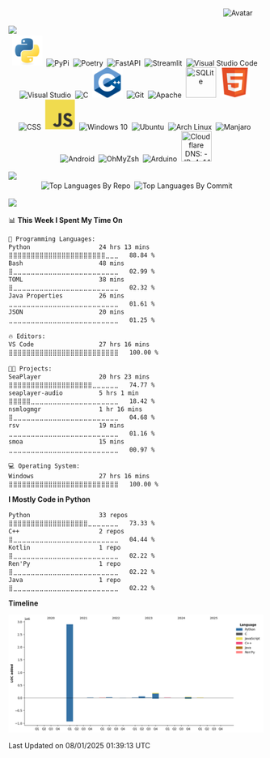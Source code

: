 <div id="header" align="center">
  <svg fill="none" viewBox="0 0 400 400" width="400" height="400" xmlns="http://www.w3.org/2000/svg">
    <foreignObject width="100%" height="100%">
      <link href="https://raw.githubusercontent.com/romanin-rf/romanin-rf/main/github.css" rel="stylesheet">
      <div class="snow" xmlns="http://www.w3.org/1999/xhtml">
        <div></div>
      </div>
    </foreignObject>
  </svg>
  <img src="https://media.tenor.com/U4PVgG0Uh1wAAAAi/senko-fox.gif" alt="Avatar" width="200">
</div>

<br>

<img src="https://readme-typing-svg.herokuapp.com?font=Comfortaa&size=32&duration=5000&pause=10000&color=F7AA22&width=435&lines=~%24+Languages+%26+Tools" />


<div id="header" align="center">
  <img src="https://github.com/devicons/devicon/blob/master/icons/python/python-original.svg" title="Python" alt="Python" width="60" height="60"/>&nbsp;
  <img src="https://cdn.jsdelivr.net/gh/devicons/devicon@latest/icons/pypi/pypi-original.svg" title="PyPi" alt="PyPi" width="60" height="60"/>&nbsp;
  <img src="https://cdn.jsdelivr.net/gh/devicons/devicon@latest/icons/poetry/poetry-original.svg" title="Poetry" alt="Poetry" width="60" height="60"/>&nbsp;
  <img src="https://cdn.jsdelivr.net/gh/devicons/devicon@latest/icons/fastapi/fastapi-original.svg" title="FastAPI" alt="FastAPI" width="60" height="60"/>&nbsp;
  <img src="https://cdn.jsdelivr.net/gh/devicons/devicon@latest/icons/streamlit/streamlit-original.svg" title="Streamlit" alt="Streamlit" width="60" height="60"/>&nbsp;
  <img src="https://cdn.jsdelivr.net/gh/devicons/devicon/icons/vscode/vscode-original.svg" title="Visual Studio Code" alt="Visual Studio Code" width="60" height="60"/>&nbsp;
  <img src="https://cdn.jsdelivr.net/gh/devicons/devicon@latest/icons/visualstudio/visualstudio-original.svg" title="Visual Studio" alt="Visual Studio" width="60" height="60"/>&nbsp;
  <img src="https://cdn.jsdelivr.net/gh/devicons/devicon@latest/icons/c/c-original.svg" title="C" alt="C" width="60" height="60"/>&nbsp;
  <img src="https://github.com/devicons/devicon/blob/master/icons/cplusplus/cplusplus-original.svg" title="C++" alt="C++" width="60" height="60"/>&nbsp;
  <img src="https://cdn.jsdelivr.net/gh/devicons/devicon/icons/git/git-original.svg" title="Git" alt="Git" width="60" height="60"/>&nbsp;
  <img src="https://cdn.jsdelivr.net/gh/devicons/devicon@latest/icons/apache/apache-original.svg" title="Apache" alt="Apache" width="60" height="60"/>&nbsp;
  <img src="https://cdn.jsdelivr.net/gh/devicons/devicon/icons/sqlite/sqlite-original.svg" title="SQLite" **alt="SQLite" width="60" height="60"/>&nbsp;
  <img src="https://github.com/devicons/devicon/blob/master/icons/html5/html5-original.svg" title="HTML5" alt="HTML" width="60" height="60"/>&nbsp;
  <img src="https://cdn.jsdelivr.net/gh/devicons/devicon/icons/css3/css3-original.svg"  title="CSS" alt="CSS" width="60" height="60"/>&nbsp;
  <img src="https://github.com/devicons/devicon/blob/master/icons/javascript/javascript-original.svg" title="JavaScript" alt="JavaScript" width="60" height="60"/>&nbsp;
  <img src="https://cdn.jsdelivr.net/gh/devicons/devicon/icons/windows8/windows8-original.svg" title="Windows 10" alt="Windows 10" width="60" height="60"/>&nbsp;
  <img src="https://cdn.jsdelivr.net/gh/devicons/devicon@latest/icons/ubuntu/ubuntu-original.svg" title="Ubuntu" alt="Ubuntu" width="60" height="60"/>&nbsp;
  <img src="https://raw.githubusercontent.com/gilbarbara/logos/main/logos/archlinux.svg" title="Arch Linux" alt="Arch Linux" width="60" height="60"/>&nbsp;
  <img src="https://upload.wikimedia.org/wikipedia/commons/thumb/3/3e/Manjaro-logo.svg/512px-Manjaro-logo.svg.png" title="Manjaro" alt="Manjaro" width="60" height="60"/>&nbsp;
  <img src="https://cdn.jsdelivr.net/gh/devicons/devicon/icons/android/android-plain.svg" title="Android" alt="Android" width="60" height="60"/>&nbsp;
  <img src="https://cdn.jsdelivr.net/gh/devicons/devicon@latest/icons/ohmyzsh/ohmyzsh-original.svg" title="OhMyZsh" alt="OhMyZsh" width="60" height="60"/>&nbsp;
  <img src="https://cdn.jsdelivr.net/gh/devicons/devicon@latest/icons/arduino/arduino-original.svg" title="Arduino" alt="Arduino" width="60" height="60"/>&nbsp;
  <img src="https://cdn.jsdelivr.net/gh/devicons/devicon@latest/icons/cloudflare/cloudflare-original.svg" title="Cloudflare DNS:&NewLine;-&nbsp;IPv4:&nbsp;1.1.1.1/1.0.0.1&NewLine;-&nbsp;IPv6:&nbsp;2606:4700:4700::1111/2606:4700:4700::1001" width="60" height="60"/>
</div>

<br>

<img src="https://readme-typing-svg.herokuapp.com?font=Comfortaa&size=32&duration=5000&pause=10000&color=F7AA22&width=435&lines=~%24+Stats" />


<div id="header" align="center">
  <img src="https://github-profile-summary-cards.vercel.app/api/cards/profile-details?username=romanin-rf&theme=github_dark" alt="" height="200" />
  <img src="https://github-profile-summary-cards.vercel.app/api/cards/repos-per-language?username=romanin-rf&theme=github_dark" alt="Top Languages By Repo" height="200" />&nbsp;
  <img src="https://github-profile-summary-cards.vercel.app/api/cards/most-commit-language?username=romanin-rf&theme=github_dark" alt="Top Languages By Commit" height="200" />
</div>

<br>

<img src="https://readme-typing-svg.herokuapp.com?font=Comfortaa&size=32&duration=5000&pause=10000&color=F7AA22&width=435&lines=~%24+WakaTime" />

<!--START_SECTION:waka-->
📊 **This Week I Spent My Time On** 

```text
💬 Programming Languages: 
Python                   24 hrs 13 mins      ⣿⣿⣿⣿⣿⣿⣿⣿⣿⣿⣿⣿⣿⣿⣿⣿⣿⣿⣿⣿⣿⣿⣀⣀⣀   88.84 % 
Bash                     48 mins             ⣿⣀⣀⣀⣀⣀⣀⣀⣀⣀⣀⣀⣀⣀⣀⣀⣀⣀⣀⣀⣀⣀⣀⣀⣀   02.99 % 
TOML                     38 mins             ⣿⣀⣀⣀⣀⣀⣀⣀⣀⣀⣀⣀⣀⣀⣀⣀⣀⣀⣀⣀⣀⣀⣀⣀⣀   02.32 % 
Java Properties          26 mins             ⣀⣀⣀⣀⣀⣀⣀⣀⣀⣀⣀⣀⣀⣀⣀⣀⣀⣀⣀⣀⣀⣀⣀⣀⣀   01.61 % 
JSON                     20 mins             ⣀⣀⣀⣀⣀⣀⣀⣀⣀⣀⣀⣀⣀⣀⣀⣀⣀⣀⣀⣀⣀⣀⣀⣀⣀   01.25 % 

🔥 Editors: 
VS Code                  27 hrs 16 mins      ⣿⣿⣿⣿⣿⣿⣿⣿⣿⣿⣿⣿⣿⣿⣿⣿⣿⣿⣿⣿⣿⣿⣿⣿⣿   100.00 % 

🐱‍💻 Projects: 
SeaPlayer                20 hrs 23 mins      ⣿⣿⣿⣿⣿⣿⣿⣿⣿⣿⣿⣿⣿⣿⣿⣿⣿⣿⣿⣀⣀⣀⣀⣀⣀   74.77 % 
seaplayer-audio          5 hrs 1 min         ⣿⣿⣿⣿⣿⣀⣀⣀⣀⣀⣀⣀⣀⣀⣀⣀⣀⣀⣀⣀⣀⣀⣀⣀⣀   18.42 % 
nsmlogmgr                1 hr 16 mins        ⣿⣀⣀⣀⣀⣀⣀⣀⣀⣀⣀⣀⣀⣀⣀⣀⣀⣀⣀⣀⣀⣀⣀⣀⣀   04.68 % 
rsv                      19 mins             ⣀⣀⣀⣀⣀⣀⣀⣀⣀⣀⣀⣀⣀⣀⣀⣀⣀⣀⣀⣀⣀⣀⣀⣀⣀   01.16 % 
smoa                     15 mins             ⣀⣀⣀⣀⣀⣀⣀⣀⣀⣀⣀⣀⣀⣀⣀⣀⣀⣀⣀⣀⣀⣀⣀⣀⣀   00.97 % 

💻 Operating System: 
Windows                  27 hrs 16 mins      ⣿⣿⣿⣿⣿⣿⣿⣿⣿⣿⣿⣿⣿⣿⣿⣿⣿⣿⣿⣿⣿⣿⣿⣿⣿   100.00 % 
```

**I Mostly Code in Python** 

```text
Python                   33 repos            ⣿⣿⣿⣿⣿⣿⣿⣿⣿⣿⣿⣿⣿⣿⣿⣿⣿⣿⣀⣀⣀⣀⣀⣀⣀   73.33 % 
C++                      2 repos             ⣿⣀⣀⣀⣀⣀⣀⣀⣀⣀⣀⣀⣀⣀⣀⣀⣀⣀⣀⣀⣀⣀⣀⣀⣀   04.44 % 
Kotlin                   1 repo              ⣿⣀⣀⣀⣀⣀⣀⣀⣀⣀⣀⣀⣀⣀⣀⣀⣀⣀⣀⣀⣀⣀⣀⣀⣀   02.22 % 
Ren'Py                   1 repo              ⣿⣀⣀⣀⣀⣀⣀⣀⣀⣀⣀⣀⣀⣀⣀⣀⣀⣀⣀⣀⣀⣀⣀⣀⣀   02.22 % 
Java                     1 repo              ⣿⣀⣀⣀⣀⣀⣀⣀⣀⣀⣀⣀⣀⣀⣀⣀⣀⣀⣀⣀⣀⣀⣀⣀⣀   02.22 % 
```



**Timeline**

![Lines of Code chart](https://raw.githubusercontent.com/romanin-rf/romanin-rf/main/assets/bar_graph.png)


 Last Updated on 08/01/2025 01:39:13 UTC
<!--END_SECTION:waka-->
